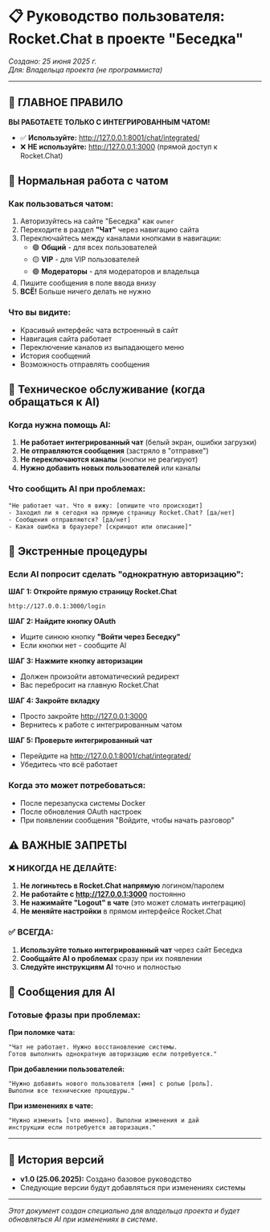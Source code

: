 # 📋 Руководство пользователя: Rocket.Chat в проекте "Беседка"

*Создано: 25 июня 2025 г.*  
*Для: Владельца проекта (не программиста)*

---

## 🎯 ГЛАВНОЕ ПРАВИЛО

**ВЫ РАБОТАЕТЕ ТОЛЬКО С ИНТЕГРИРОВАННЫМ ЧАТОМ!**

- ✅ **Используйте:** http://127.0.0.1:8001/chat/integrated/ 
- ❌ **НЕ используйте:** http://127.0.0.1:3000 (прямой доступ к Rocket.Chat)

## 📱 Нормальная работа с чатом

### Как пользоваться чатом:
1. Авторизуйтесь на сайте "Беседка" как `owner`
2. Переходите в раздел **"Чат"** через навигацию сайта
3. Переключайтесь между каналами кнопками в навигации:
   - 🟢 **Общий** - для всех пользователей
   - 🟡 **VIP** - для VIP пользователей  
   - 🟣 **Модераторы** - для модераторов и владельца
4. Пишите сообщения в поле ввода внизу
5. **ВСЁ!** Больше ничего делать не нужно

### Что вы видите:
- Красивый интерфейс чата встроенный в сайт
- Навигация сайта работает
- Переключение каналов из выпадающего меню
- История сообщений
- Возможность отправлять сообщения

## 🔧 Техническое обслуживание (когда обращаться к AI)

### Когда нужна помощь AI:
1. **Не работает интегрированный чат** (белый экран, ошибки загрузки)
2. **Не отправляются сообщения** (застряло в "отправке")
3. **Не переключаются каналы** (кнопки не реагируют)
4. **Нужно добавить новых пользователей** или каналы

### Что сообщить AI при проблемах:
```
"Не работает чат. Что я вижу: [опишите что происходит]
- Заходил ли я сегодня на прямую страницу Rocket.Chat? [да/нет]
- Сообщения отправляются? [да/нет] 
- Какая ошибка в браузере? [скриншот или описание]"
```

## 🚨 Экстренные процедуры

### Если AI попросит сделать "однократную авторизацию":

**ШАГ 1: Откройте прямую страницу Rocket.Chat**
```
http://127.0.0.1:3000/login
```

**ШАГ 2: Найдите кнопку OAuth**
- Ищите синюю кнопку **"Войти через Беседку"**
- Если кнопки нет - сообщите AI

**ШАГ 3: Нажмите кнопку авторизации**
- Должен произойти автоматический редирект
- Вас перебросит на главную Rocket.Chat

**ШАГ 4: Закройте вкладку**
- Просто закройте http://127.0.0.1:3000
- Вернитесь к работе с интегрированным чатом

**ШАГ 5: Проверьте интегрированный чат**
- Перейдите на http://127.0.0.1:8001/chat/integrated/
- Убедитесь что всё работает

### Когда это может потребоваться:
- После перезапуска системы Docker
- После обновления OAuth настроек
- При появлении сообщения "Войдите, чтобы начать разговор"

## ⚠️ ВАЖНЫЕ ЗАПРЕТЫ

### ❌ НИКОГДА НЕ ДЕЛАЙТЕ:
1. **Не логиньтесь в Rocket.Chat напрямую** логином/паролем
2. **Не работайте с http://127.0.0.1:3000** постоянно
3. **Не нажимайте "Logout" в чате** (это может сломать интеграцию)
4. **Не меняйте настройки** в прямом интерфейсе Rocket.Chat

### ✅ ВСЕГДА:
1. **Используйте только интегрированный чат** через сайт Беседка
2. **Сообщайте AI о проблемах** сразу при их появлении
3. **Следуйте инструкциям AI** точно и полностью

## 🤖 Сообщения для AI

### Готовые фразы при проблемах:

**При поломке чата:**
```
"Чат не работает. Нужно восстановление системы. 
Готов выполнить однократную авторизацию если потребуется."
```

**При добавлении пользователей:**
```
"Нужно добавить нового пользователя [имя] с ролью [роль]. 
Выполни все технические процедуры."
```

**При изменениях в чате:**
```
"Нужно изменить [что именно]. Выполни изменения и дай 
инструкции если потребуется авторизация."
```

---

## 📝 История версий

- **v1.0 (25.06.2025):** Создано базовое руководство
- Следующие версии будут добавляться при изменениях системы

---

*Этот документ создан специально для владельца проекта и будет обновляться AI при изменениях в системе.* 
